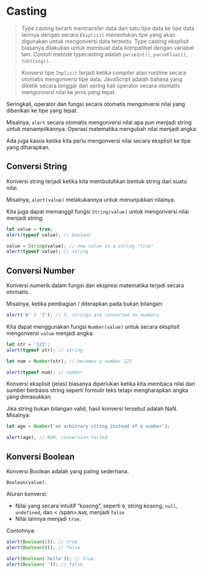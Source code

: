 # Casting

> Type casting berarti mentransfer data dari satu tipe data ke tipe data lainnya dengan secara `Eksplisit` menentukan tipe yang akan digunakan untuk mengonversi data tertentu. Type casting eksplisit biasanya dilakukan untuk membuat data kompatibel dengan variabel lain. Contoh metode typecasting adalah `parseInt()`, `parseFloat()`, `toString()`.

> Konversi tipe `Implisit` terjadi ketika compiler atau runtime secara otomatis mengonversi tipe data. JavaScript adalah bahasa yang diketik secara longgar dan sering kali operator secara otomatis mengonversi nilai ke jenis yang tepat.

Seringkali, operator dan fungsi secara otomatis mengonversi nilai yang diberikan ke tipe yang tepat.

Misalnya, `alert` secara otomatis mengonversi nilai apa pun menjadi string untuk menampilkannya. Operasi matematika mengubah nilai menjadi angka.

Ada juga kasus ketika kita perlu mengonversi nilai secara eksplisit ke tipe yang diharapkan.

## Conversi String

Konversi string terjadi ketika kita membutuhkan bentuk string dari suatu nilai.

Misalnya, `alert(value)` melakukannya untuk menunjukkan nilainya.

Kita juga dapat memanggil fungsi `String(value)` untuk mengonversi nilai menjadi string:

```javascript
let value = true;
alert(typeof value); // boolean

value = String(value); // now value is a string "true"
alert(typeof value); // string
```

## Conversi Number

Konversi numerik dalam fungsi dan ekspresi matematika terjadi secara otomatis.

Misalnya, ketika pembagian / diterapkan pada bukan bilangan:

```javascript
alert('6' / '2'); // 3, strings are converted to numbers
```

Kita dapat menggunakan fungsi `Number(value)` untuk secara eksplisit mengonversi `value` menjadi angka:

```javascript
let str = '123';
alert(typeof str); // string

let num = Number(str); // becomes a number 123

alert(typeof num); // number
```

Konversi eksplisit (jelas) biasanya diperlukan ketika kita membaca nilai dari sumber berbasis string seperti formulir teks tetapi mengharapkan angka yang dimasukkan.

Jika string bukan bilangan valid, hasil konversi tersebut adalah NaN. Misalnya:

```javascript
let age = Number('an arbitrary string instead of a number');

alert(age); // NaN, conversion failed
```

## Konversi Boolean

Konversi Boolean adalah yang paling sederhana.

`Boolean(value).`

Aturan konversi:

- Nilai yang secara intuitif “kosong”, seperti `0`, string kosong, `null`, `undefined`, dan < /span>.`NaN`, menjadi `false`
- Nilai lainnya menjadi `true`.

Contohnya:

```javascript
alert(Boolean(1)); // true
alert(Boolean(0)); // false

alert(Boolean('hello')); // true
alert(Boolean('')); // false
```
